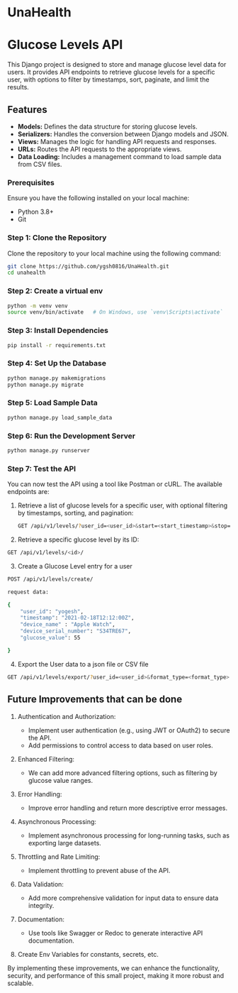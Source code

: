 # UnaHealth
# Glucose Levels API

This Django project is designed to store and manage glucose level data for users. It provides API endpoints to retrieve glucose levels for a specific user, with options to filter by timestamps, sort, paginate, and limit the results.

## Features

- **Models:** Defines the data structure for storing glucose levels.
- **Serializers:** Handles the conversion between Django models and JSON.
- **Views:** Manages the logic for handling API requests and responses.
- **URLs:** Routes the API requests to the appropriate views.
- **Data Loading:** Includes a management command to load sample data from CSV files.

### Prerequisites

Ensure you have the following installed on your local machine:
- Python 3.8+
- Git

### Step 1: Clone the Repository

Clone the repository to your local machine using the following command:

```bash
git clone https://github.com/ygsh0816/UnaHealth.git
cd unahealth
```

### Step 2: Create a virtual env

```bash
python -m venv venv
source venv/bin/activate   # On Windows, use `venv\Scripts\activate`
```

### Step 3: Install Dependencies

```bash
pip install -r requirements.txt
```
### Step 4: Set Up the Database

```bash
python manage.py makemigrations
python manage.py migrate
```
### Step 5: Load Sample Data

```bash
python manage.py load_sample_data
```

### Step 6: Run the Development Server

```bash
python manage.py runserver
```
### Step 7: Test the API
You can now test the API using a tool like Postman or cURL. The available endpoints are:

1. Retrieve a list of glucose levels for a specific user, with optional filtering by timestamps, sorting, and pagination:
    ```bash
   GET /api/v1/levels/?user_id=<user_id>&start=<start_timestamp>&stop=<stop_timestamp>&ordering=<field>&page_size=<number>&page=<number>&limit=<number>&ordering=<order_by_field>
   ```
2. Retrieve a specific glucose level by its ID:
```bash
GET /api/v1/levels/<id>/
```
3. Create a Glucose Level entry for a user
```bash
POST /api/v1/levels/create/

request data:

{
    "user_id": "yogesh",
    "timestamp": "2021-02-18T12:12:00Z",
    "device_name" : "Apple Watch",
    "device_serial_number": "S34TRE67",
    "glucose_value": 55

}
```
4. Export the User data to a json file or CSV file
```bash
GET /api/v1/levels/export/?user_id=<user_id>&format_type=<format_type>
```

## Future Improvements that can be done
1. Authentication and Authorization:
   * Implement user authentication (e.g., using JWT or OAuth2) to secure the API.
   * Add permissions to control access to data based on user roles.

2. Enhanced Filtering:
   * We can add more advanced filtering options, such as filtering by glucose value ranges.

3. Error Handling:
   * Improve error handling and return more descriptive error messages.
4. Asynchronous Processing:
   * Implement asynchronous processing for long-running tasks, such as exporting large datasets.
5. Throttling and Rate Limiting:
   * Implement throttling to prevent abuse of the API.
6. Data Validation:
   * Add more comprehensive validation for input data to ensure data integrity.
7. Documentation:
   * Use tools like Swagger or Redoc to generate interactive API documentation.
8. Create Env Variables for constants, secrets, etc.

By implementing these improvements, we can enhance the functionality, security, and performance of this small project, making it more robust and scalable.